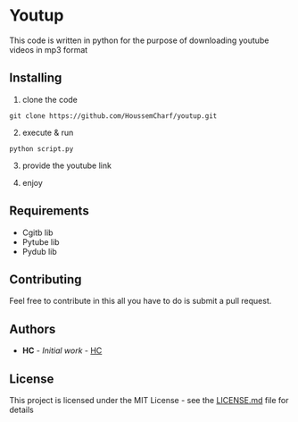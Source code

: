 # Youtup

 This code is written in python for the purpose of downloading youtube videos in mp3 format


## Installing

1. clone the code

```
git clone https://github.com/HoussemCharf/youtup.git
```

2. execute & run
```
python script.py
```
3. provide the youtube link

4. enjoy


## Requirements

* Cgitb lib
* Pytube lib
* Pydub lib



## Contributing

Feel free to contribute in this all you have to do is submit a pull request.



## Authors

* **HC** - *Initial work* - [HC](https://github.com/HoussemCharf)


## License

This project is licensed under the MIT License - see the [LICENSE.md](LICENSE) file for details

